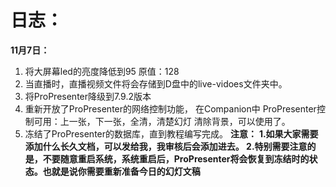# 日志：
**11月7日：**
1. 将大屏幕led的亮度降低到95 原值：128
2. 当直播时，直播视频文件将会存储到D盘中的live-vidoes文件夹中。
3. 将ProPresenter降级到7.9.2版本
4. 重新开放了ProPresenter的网络控制功能，
   在Companion中 ProPresenter控制可用：上一张，下一张，全清，清楚幻灯 清除背景，可以使用了。
5. 冻结了ProPresenter的数据库，直到教程编写完成。
**注意：**
**1.如果大家需要添加什么长久文档，可以发给我，我审核后会添加进去。
  2.特别需要注意的是，不要随意重启系统，系统重启后，ProPresenter将会恢复到冻结时的状态。也就是说你需要重新准备今日的幻灯文稿**

